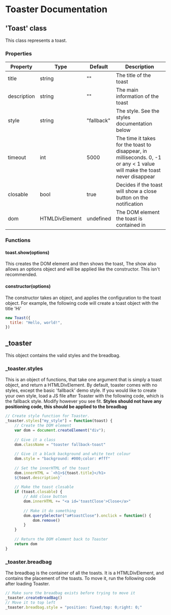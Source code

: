 # Toaster Documentation

## 'Toast' class
This class represents a toast.

### Properties

|Property|Type|Default|Description |
|---|---|---|---|
|title|string|""|The title of the toast|
|description|string|""|The main information of the toast|
|style|string|"fallback"|The style. See the styles documentation below|
|timeout|int|5000|The time it takes for the toast to disappear, in milliseconds. 0, -1 or any < 1 value will make the toast never disappear|
|closable|bool|true|Decides if the toast will show a close button on the notification|
|dom|HTMLDivElement|undefined|The DOM element the toast is contained in|

### Functions

#### toast.show(options)

This creates the DOM element and then shows the toast, The show also allows an options object and will be applied like the constructor. This isn't recommended.

#### constructor(options)

The constructor takes an object, and applies the configuration to the toast object. For example, the following code will create a toast object with the title 'Hi'

```js
new Toast({
  title: "Hello, world!",
})
```

## _toaster

This object contains the valid styles and the breadbag.

### _toaster.styles

This is an object of functions, that take one argument that is simply a toast object, and return a HTMLDivElement. By default, toaster comes with no styles, except the basic 'fallback' demo style. If you would like to create your own style, load a JS file after Toaster with the following code, which is the fallback style. Modify however you see fit. **Styles should not have any positioning code, this should be applied to the breadbag**

```js
// Create style function for Toaster.
_toaster.styles["my_style"] = function(toast) {
	// Create the DOM element
	var dom = document.createElement("div");
	
	// Give it a class
	dom.className = "toaster fallback-toast"
	
	// Give it a black background and white text colour
	dom.style = "background: #000;color: #fff"
	
	// Set the innerHTML of the toast
	dom.innerHTML = `<h1>${toast.title}</h1>
	${toast.description}`
	
	// Make the toast closable
	if (toast.closable) {
		// Add close button
	  	dom.innerHTML += "<a id='toastClose'>Close</a>"
	  	
	  	// Make it do something
	   	dom.querySelector("a#toastClose").onclick = function() {
	   		dom.remove()
	   	}
 	}
 	
 	// Return the DOM element back to Toaster
	return dom
}
```

### _toaster.breadbag

The breadbag is the container of all the toasts. It is a HTMLDivElement, and contains the placement of the toasts. To move it, run the following code after loading Toaster.

```js
// Make sure the breadbag exists before trying to move it
_toaster.createBreadBag()
// Move it to top left
_toaster.breadbag.style = "position: fixed;top: 0;right: 0;"
```